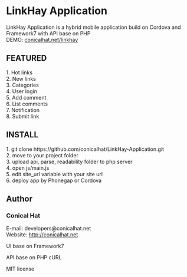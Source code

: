 # LinkHay Application
LinkHay Application is a hybrid mobile application build on Cordova and Framework7 with API base on PHP<br/>
DEMO: <a href="http://conicalhat.net/linkhay" target="_blank">conicalhat.net/linkhay</a>

<h2>FEATURED</h2>
<p>
1. Hot links<br/>
2. New links<br/>
3. Categories<br/>
4. User login<br/>
5. Add comment<br/>
6. List comments<br/>
7. Notification<br/>
8. Submit link
</p>
<h2>INSTALL</h2>
<p>
1. git clone https://github.com/conicalhat/LinkHay-Application.git<br/>
2. move to your project folder<br/>
3. upload api, parse, readability folder to php server<br/>
4. open js/main.js<br/>
5. edit site_url variable with your site url<br/>
6. deploy app by Phonegap or Cordova
</p>
<h2>Author</h2>
<h3>Conical Hat</h3>
E-mail: developers@conicalhat.net<br/>
Website: <a href="http://conicalhat.net" target="_blank">http://conicalhat.net</a><br/>
<p>UI base on Framework7</p>
<p>API base on PHP cURL</p>

<p>MIT license</p>

